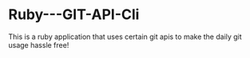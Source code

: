 # Ruby---GIT-API-Cli
This is a ruby application that uses certain git apis to make the daily git usage hassle free!
